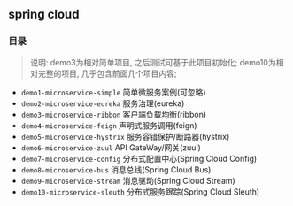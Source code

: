 ## spring cloud

### 目录

> 说明: demo3为相对简单项目, 之后测试可基于此项目初始化; demo10为相对完整的项目, 几乎包含前面几个项目内容;

- `demo1-microservice-simple` 简单微服务案例(可忽略)
- `demo2-microservice-eureka` 服务治理(eureka)
- `demo3-microservice-ribbon` 客户端负载均衡(ribbon)
- `demo4-microservice-feign` 声明式服务调用(feign)
- `demo5-microservice-hystrix` 服务容错保护/断路器(hystrix)
- `demo6-microservice-zuul` API GateWay/网关(zuul)
- `demo7-microservice-config` 分布式配置中心(Spring Cloud Config)
- `demo8-microservice-bus` 消息总线(Spring Cloud Bus)
- `demo9-microservice-stream` 消息驱动(Spring Cloud Stream)
- `demo10-microservice-sleuth` 分布式服务跟踪(Spring Cloud Sleuth) 
